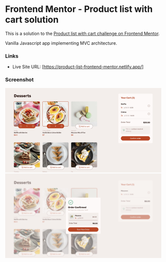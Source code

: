 # Frontend Mentor - Product list with cart solution

This is a solution to the [Product list with cart challenge on Frontend Mentor](https://www.frontendmentor.io/challenges/product-list-with-cart-5MmqLVAp_d).

Vanilla Javascript app implementing MVC architecture.

### Links

- Live Site URL: [https://product-list-frontend-mentor.netlify.app/]

### Screenshot

![](./screenshot-1.jpeg)
![](./screenshot-2.jpeg)
